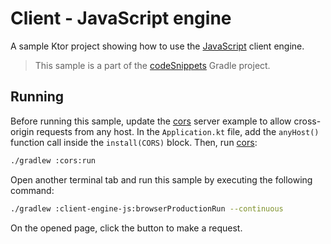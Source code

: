 # Client - JavaScript engine

A sample Ktor project showing how to use the [JavaScript](https://ktor.io/docs/http-client-engines.html#js) client engine.
> This sample is a part of the [codeSnippets](../../README.md) Gradle project.

## Running

Before running this sample, update the [cors](../cors) server example to allow cross-origin requests from any host.
In the `Application.kt` file, add the `anyHost()` function call inside the `install(CORS)` block.
Then, run [cors](../cors):

```bash
./gradlew :cors:run
```

Open another terminal tab and run this sample by executing the following command:

```bash
./gradlew :client-engine-js:browserProductionRun --continuous
```

On the opened page, click the button to make a request.
